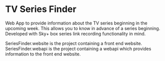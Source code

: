 # TV Series Finder
Web App to provide information about the TV series beginning in the upcoming week. This allows you to know in advance of a series beginning. Developed with Sky+ box series link recording functionality in mind.

SeriesFinder.website is the project containing a front end website.
SeriesFinder.webapi is the project containing a webapi which provides information to the front end website.
